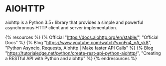 # AIOHTTP

aiohttp is a Python 3.5+ library that provides a simple and powerful asynchronous HTTP client and server implementation.

{% resources %}
  {% Official "https://docs.aiohttp.org/en/stable/", "Official Docs" %}
  {% Blog "https://www.youtube.com/watch?v=nFn4_nA_yk8", "Python Asyncio, Requests, Aiohttp | Make faster API Calls" %}
  {% Blog "https://tutorialedge.net/python/create-rest-api-python-aiohttp/", "Creating a RESTful API with Python and aiohttp" %}
{% endresources %}



